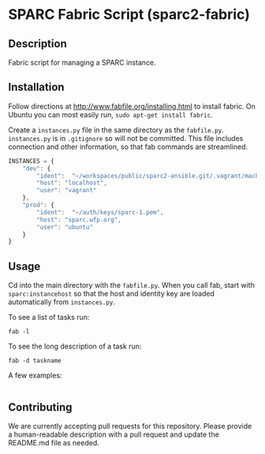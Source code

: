SPARC Fabric Script (sparc2-fabric)
================

## Description

Fabric script for managing a SPARC instance.

## Installation

Follow directions at http://www.fabfile.org/installing.html to install fabric.  On Ubuntu you can most easily run, `sudo apt-get install fabric`.

Create a `instances.py` file in the same directory as the `fabfile.py`.  `instances.py` is in `.gitignore` so will not be committed.  This file includes connection and other information, so that fab commands are streamlined.

```javascript
INSTANCES = {
    "dev": {
        "ident":  "~/workspaces/public/sparc2-ansible.git/.vagrant/machines/default/virtualbox/private_key",
        "host": "localhost",
        "user": "vagrant"
    },
    "prod": {
        "ident":  "~/auth/keys/sparc-1.pem",
        "host": "sparc.wfp.org",
        "user": "ubuntu"
    }
}
```

## Usage

Cd into the main directory with the `fabfile.py`.  When you call fab, start with `sparc:instancehost` so that the host and identity key are loaded automatically from `instances.py`.

To see a list of tasks run:

```
fab -l
```

To see the long description of a task run:

```
fab -d taskname
```

A few examples:

```
```

## Contributing

We are currently accepting pull requests for this repository. Please provide a human-readable description with a pull request and update the README.md file as needed.
